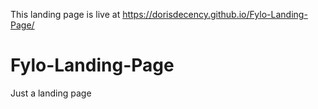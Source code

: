 This landing page is live at  https://dorisdecency.github.io/Fylo-Landing-Page/

# Fylo-Landing-Page
Just a landing page
